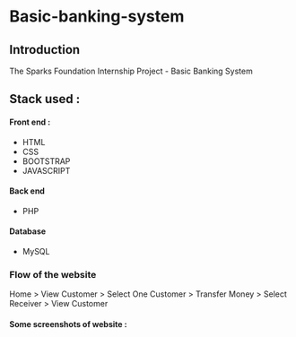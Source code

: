 # Basic-banking-system

## Introduction
The Sparks Foundation Internship Project - Basic Banking System

## Stack used : 
#### Front end :
- HTML
- CSS
- BOOTSTRAP
- JAVASCRIPT 

#### Back end
- PHP

#### Database
- MySQL 

### Flow of the website
Home > View Customer > Select One Customer > Transfer Money > Select Receiver > View Customer

#### Some screenshots of website :

